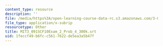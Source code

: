 ```yaml
---
content_type: resource
description: ''
file: /media/https%3A/open-learning-course-data-rc.s3.amazonaws.com/3-091sc-introduction-to-solid-state-chemistry-fall-2010/1feccf49b6fcc5617622de5ea3a5b47f_MIT3_091SCF10Exam_2_Prob_4_300k.srt
file_type: application/x-subrip
resourcetype: Other
title: MIT3_091SCF10Exam_2_Prob_4_300k.srt
uid: 1feccf49-b6fc-c561-7622-de5ea3a5b47f
---
```


